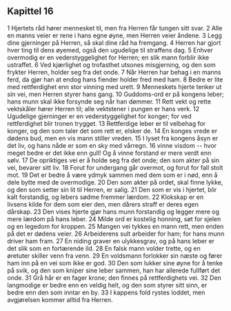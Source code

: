 ## Kapittel 16

1 Hjertets råd hører mennesket til, men fra Herren får tungen sitt svar. 
2 Alle en manns veier er rene i hans egne øyne, men Herren veier åndene. 
3 Legg dine gjerninger på Herren, så skal dine råd ha fremgang. 
4 Herren har gjort hver ting til dens øyemed, også den ugudelige til straffens dag. 
5 Enhver overmodig er en vederstyggelighet for Herren; en slik mann forblir ikke ustraffet. 
6 Ved kjærlighet og trofasthet utsones misgjerning, og den som frykter Herren, holder seg fra det onde. 
7 Når Herren har behag i en manns ferd, da gjør han at endog hans fiender holder fred med ham. 
8 Bedre er lite med rettferdighet enn stor vinning med urett. 
9 Menneskets hjerte tenker ut sin vei, men Herren styrer hans gang. 
10 Guddoms-ord er på kongens leber; hans munn skal ikke forsynde seg når han dømmer. 
11 Rett vekt og rette vektskåler hører Herren til; alle vektstener i pungen er hans verk. 
12 Ugudelige gjerninger er en vederstyggelighet for konger; for ved rettferdighet blir tronen trygget. 
13 Rettferdige leber er til velbehag for konger, og den som taler det som rett er, elsker de. 
14 En konges vrede er dødens bud, men en vis mann stiller vreden. 
15 I lyset fra kongens åsyn er det liv, og hans nåde er som en sky med vårregn. 
16 vinne visdom -- hvor meget bedre er det ikke enn gull! Og å vinne forstand er mere verdt enn sølv. 
17 De opriktiges vei er å holde seg fra det onde; den som akter på sin vei, bevarer sitt liv. 
18 Forut for undergang går overmot, og forut for fall stolt mot. 
19 Det er bedre å være ydmyk sammen med dem som er i nød, enn å dele bytte med de overmodige. 
20 Den som akter på ordet, skal finne lykke, og den som setter sin lit til Herren, er salig. 
21 Den som er vis i hjertet, blir kalt forstandig, og lebers sødme fremmer lærdom. 
22 Klokskap er en livsens kilde for dem som eier den, men dårers straff er deres egen dårskap. 
23 Den vises hjerte gjør hans munn forstandig og legger mere og mere lærdom på hans leber. 
24 Milde ord er kostelig honning, søt for sjelen og en legedom for kroppen. 
25 Mangen vei tykkes en mann rett, men enden på det er dødens veier. 
26 Arbeiderens sult arbeider for ham; for hans munn driver ham fram. 
27 En niding graver en ulykkesgrav, og på hans leber er det slik som en fortærende ild. 
28 En falsk mann volder trette, og en øretuter skiller venn fra venn. 
29 En voldsmann forlokker sin næste og fører ham inn på en vei som ikke er god. 
30 Den som lukker sine øyne for å tenke på svik, og den som kniper sine leber sammen, han har allerede fullført det onde. 
31 Grå hår er en fager krone; den finnes på rettferdighets vei. 
32 Den langmodige er bedre enn en veldig helt, og den som styrer sitt sinn, er bedre enn den som inntar en by. 
33 I kappens fold rystes loddet, men avgjørelsen kommer alltid fra Herren.
